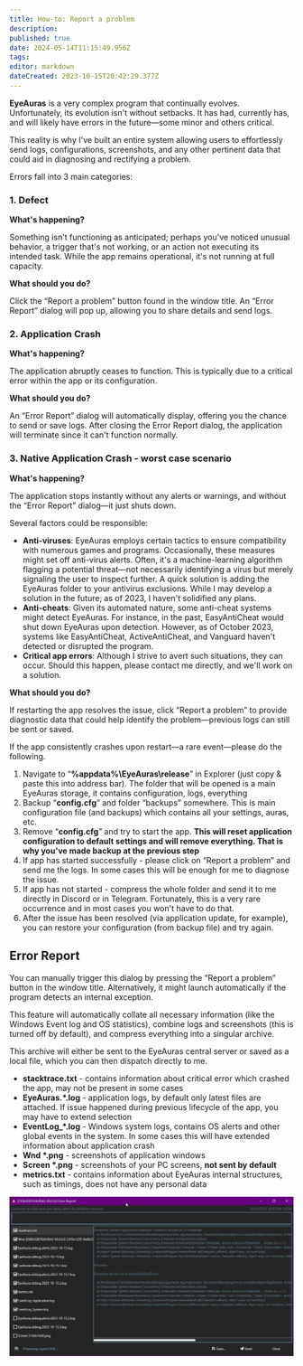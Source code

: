 ```yaml
---
title: How-to: Report a problem
description: 
published: true
date: 2024-05-14T11:15:49.956Z
tags: 
editor: markdown
dateCreated: 2023-10-15T20:42:29.377Z
---
```


**EyeAuras** is a very complex program that continually evolves. Unfortunately, its evolution isn't without setbacks. It has had, currently has, and will likely have errors in the future—some minor and others critical.

This reality is why I've built an entire system allowing users to effortlessly send logs, configurations, screenshots, and any other pertinent data that could aid in diagnosing and rectifying a problem.

Errors fall into 3 main categories:

### **1\. Defect**

**What's happening?**

Something isn't functioning as anticipated; perhaps you've noticed unusual behavior, a trigger that's not working, or an action not executing its intended task. While the app remains operational, it's not running at full capacity.

**What should you do?**

Click the “Report a problem” button found in the window title. An “Error Report” dialog will pop up, allowing you to share details and send logs.

### **2\. Application Crash**

**What's happening?**

The application abruptly ceases to function. This is typically due to a critical error within the app or its configuration.

**What should you do?**

An “Error Report” dialog will automatically display, offering you the chance to send or save logs. After closing the Error Report dialog, the application will terminate since it can't function normally.

### **3\. Native Application Crash - worst case scenario**

**What's happening?**

The application stops instantly without any alerts or warnings, and without the “Error Report” dialog—it just shuts down.

Several factors could be responsible:

-   **Anti-viruses**: EyeAuras employs certain tactics to ensure compatibility with numerous games and programs. Occasionally, these measures might set off anti-virus alerts. Often, it's a machine-learning algorithm flagging a potential threat—not necessarily identifying a virus but merely signaling the user to inspect further. A quick solution is adding the EyeAuras folder to your antivirus exclusions. While I may develop a solution in the future, as of 2023, I haven't solidified any plans.
-   **Anti-cheats**: Given its automated nature, some anti-cheat systems might detect EyeAuras. For instance, in the past, EasyAntiCheat would shut down EyeAuras upon detection. However, as of October 2023, systems like EasyAntiCheat, ActiveAntiCheat, and Vanguard haven't detected or disrupted the program.
-   **Critical app errors**: Although I strive to avert such situations, they can occur. Should this happen, please contact me directly, and we'll work on a solution.

**What should you do?**

If restarting the app resolves the issue, click “Report a problem” to provide diagnostic data that could help identify the problem—previous logs can still be sent or saved.

If the app consistently crashes upon restart—a rare event—please do the following.

1.  Navigate to “**%appdata%\\EyeAuras\\release**” in Explorer (just copy & paste this into address bar). The folder that will be opened is a main EyeAuras storage, it contains configuration, logs, everything
2.  Backup “**config.cfg**” and folder “backups” somewhere. This is main configuration file (and backups) which contains all your settings, auras, etc.
3.  Remove “**config.cfg**” and try to start the app. **This will reset application configuration to default settings and will remove everything. That is why you've made backup at the previous step**
4.  If app has started successfully - please click on “Report a problem” and send me the logs. In some cases this will be enough for me to diagnose the issue.
5.  If app has not started - compress the whole folder and send it to me directly in Discord or in Telegram. Fortunately, this is a very rare occurrence and in most cases you won't have to do that.
6.  After the issue has been resolved (via application update, for example), you can restore your configuration (from backup file) and try again.

## **Error Report**

You can manually trigger this dialog by pressing the “Report a problem” button in the window title. Alternatively, it might launch automatically if the program detects an internal exception.

This feature will automatically collate all necessary information (like the Windows Event log and OS statistics), combine logs and screenshots (this is turned off by default), and compress everything into a singular archive.

This archive will either be sent to the EyeAuras central server or saved as a local file, which you can then dispatch directly to me.

-   **stacktrace.txt** - contains information about critical error which crashed the app, may not be present in some cases
-   **EyeAuras.\*.log** - application logs, by default only latest files are attached. If issue happened during previous lifecycle of the app, you may have to extend selection
-   **EventLog\_\*.log** - Windows system logs, contains OS alerts and other global events in the system. In some cases this will have extended information about application crash
-   **Wnd \*.png** - screenshots of application windows
-   **Screen \*.png** - screenshots of your PC screens, **not sent by default**
-   **metrics.txt** - contains information about EyeAuras internal structures, such as timings, does not have any personal data

![](/1efpgwe[1].png)